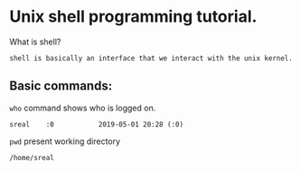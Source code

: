 # Unix shell programming tutorial.

What is shell?

    shell is basically an interface that we interact with the unix kernel.

## Basic commands:

`who` command shows who is logged on.

    sreal    :0           2019-05-01 20:28 (:0)

`pwd` present working directory

    /home/sreal

